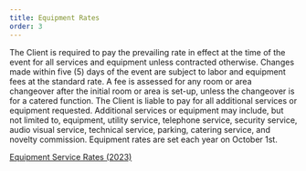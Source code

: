 ```yaml
---
title: Equipment Rates
order: 3
---
```


The Client is required to pay the prevailing rate in effect at the time of the event for all services and
equipment unless contracted otherwise. Changes made within five (5) days of the event are subject to labor and equipment fees at the standard rate. A fee is assessed for any room or area changeover after the initial room or area is set-up, unless the changeover is for a catered function. The Client is liable to pay for all additional services or equipment requested. Additional services or equipment may include, but not limited to, equipment, utility service, telephone service, security service, audio visual service, technical service, parking, catering service, and novelty commission. Equipment rates are set each year on October 1st.

[Equipment Service Rates (2023)](https://assets.austinconventioncenter.com/2023/ACC_Equipment_Services_FY2023_v2.pdf)
